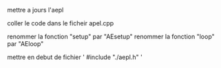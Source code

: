 mettre a jours l'aepl

coller le code dans le ficheir apel.cpp

renommer la fonction "setup" par "AEsetup"
renommer la fonction "loop" par "AEloop"

mettre en debut de fichier ' #include "./aepl.h" '
